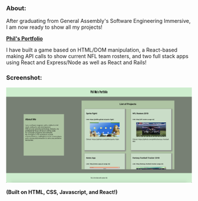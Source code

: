 ### About:
After graduating from General Assembly's Software Engineering Immersive, I am now ready to show all my projects! 

[**Phil's Portfolio**](philma.surge.sh)

I have built a game based on HTML/DOM manipulation, a React-based making API calls to show current NFL team rosters, and two full stack apps using React and Express/Node as well as React and Rails!

### Screenshot:

![Phil's Portfolio](https://raw.githubusercontent.com/phillio/portfolio/master/src/components/pics/readmepic.png)

**(Built on HTML, CSS, Javascript, and React!)**